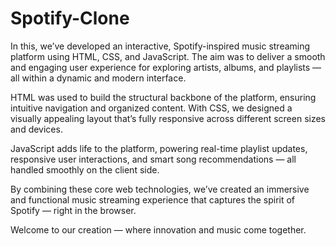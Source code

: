 # Spotify-Clone
In this, we’ve developed an interactive, Spotify-inspired music streaming platform using HTML, CSS, and JavaScript. The aim was to deliver a smooth and engaging user experience for exploring artists, albums, and playlists — all within a dynamic and modern interface.

HTML was used to build the structural backbone of the platform, ensuring intuitive navigation and organized content. With CSS, we designed a visually appealing layout that’s fully responsive across different screen sizes and devices.

JavaScript adds life to the platform, powering real-time playlist updates, responsive user interactions, and smart song recommendations — all handled smoothly on the client side.

By combining these core web technologies, we’ve created an immersive and functional music streaming experience that captures the spirit of Spotify — right in the browser.

Welcome to our creation — where innovation and music come together.
